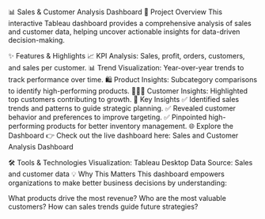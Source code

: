 📊 Sales & Customer Analysis Dashboard
🚀 Project Overview
This interactive Tableau dashboard provides a comprehensive analysis of sales and customer data, helping uncover actionable insights for data-driven decision-making.

✨ Features & Highlights
📈 KPI Analysis: Sales, profit, orders, customers, and sales per customer.
📊 Trend Visualization: Year-over-year trends to track performance over time.
🛍️ Product Insights: Subcategory comparisons to identify high-performing products.
🧑‍🤝‍🧑 Customer Insights: Highlighted top customers contributing to growth.
🔎 Key Insights
✅ Identified sales trends and patterns to guide strategic planning.
✅ Revealed customer behavior and preferences to improve targeting.
✅ Pinpointed high-performing products for better inventory management.
🌐 Explore the Dashboard
👉 Check out the live dashboard here: Sales and Customer Analysis Dashboard

🛠️ Tools & Technologies
Visualization: Tableau Desktop
Data Source: Sales and customer data
💡 Why This Matters
This dashboard empowers organizations to make better business decisions by understanding:

What products drive the most revenue?
Who are the most valuable customers?
How can sales trends guide future strategies?
